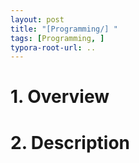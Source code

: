 ```yaml
---
layout: post
title: "[Programming/] "
tags: [Programming, ]
typora-root-url: ..
---
```


# 1. Overview







# 2. Description





